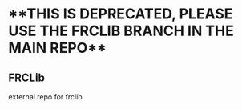 # \*\*THIS IS DEPRECATED, PLEASE USE THE FRCLIB BRANCH IN THE MAIN REPO\*\*


## FRCLib
external repo for frclib
